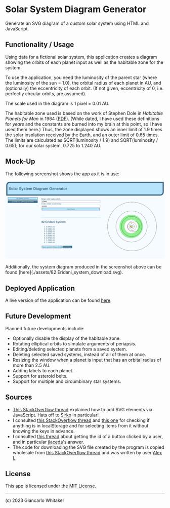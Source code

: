# Solar System Diagram Generator

Generate an SVG diagram of a custom solar system using HTML and JavaScript.

## Functionality / Usage

Using data for a fictional solar system, this application creates a diagram showing the orbits of each planet input as well as the habitable zone for the system.

To use the application, you need the luminosity of the parent star (where the luminosity of the sun = 1.0), the orbital radius of each planet in AU, and (optionally) the eccentricity of each orbit.  (If not given, eccentricity of 0, i.e. perfectly circular orbits, are assumed).

The scale used in the diagram is 1 pixel = 0.01 AU.

The habitable zone used is based on the work of Stephen Dole in *Habitable Planets for Man* in 1964 ([PDF](https://www.rand.org/pubs/commercial_books/CB179-1.html)).  (While dated, I have used these definitions for *years* and the constants are burned into my brain at this point, so I have used them here.)  Thus, the zone displayed shows an inner limit of 1.9 times the solar insolation received by the Earth, and an outer limit of 0.65 times.  The limits are calculated as SQRT(luminosity / 1.9) and SQRT(luminosity / 0.65); for our solar system, 0.725 to 1.240 AU.

## Mock-Up

The following screenshot shows the app as it is in use:

![A screenshot of the app](./assets/diagrammer_in_use.png)

Additionally, the system diagram produced in the screenshot above can be found [here](./assets/82 Eridani_system_download.svg).

## Deployed Application

A live version of the application can be found [here](https://giancarlow333.github.io/solar-system-diagrammer).

## Future Development

Planned future developments include:

* Optionally disable the display of the habitable zone.
* Rotating elliptical orbits to simulate arguments of periapsis.
* Editing/deleting selected planets from a saved system.
* Deleting selected saved systems, instead of all of them at once.
* Resizing the window when a planet is input that has an orbital radius of more than 2.5 AU.
* Adding labels to each planet.
* Support for asteroid belts.
* Support for multiple and circumbinary star systems.

## Sources

* [This StackOverflow thread](https://stackoverflow.com/questions/22894540/creating-circles-with-svg-and-javascript) explained how to add SVG elements via JavaScript.  Hats off to [Sirko](https://stackoverflow.com/users/1169798/sirko) in particular!
* I consulted [this StackOverflow thread](https://stackoverflow.com/questions/47845210/check-if-exist-any-key-localstorage-javascript) and [this one](https://stackoverflow.com/questions/17745292/how-to-retrieve-all-localstorage-items-without-knowing-the-keys-in-advance) for checking if anything is in localStorage and for selecting items from it without knowing the keys in advance.
* I consulted [this thread](//https://stackoverflow.com/questions/10291017/how-to-get-id-of-button-user-just-clicked) about getting the id of a button clicked by a user, and in particular [jlaceda](https://stackoverflow.com/users/1332190/jlaceda)'s answer.
* The code for downloading the SVG file created by the program is copied wholesale from [this StackOverflow thread](https://stackoverflow.com/questions/60241398/how-to-download-and-svg-element-as-an-svg-file) and was written by user [Alex L](https://stackoverflow.com/users/9792594/alex-l).

## License

This app is licensed under the [MIT License](https://choosealicense.com/licenses/mit/).

---

(c) 2023 Giancarlo Whitaker
